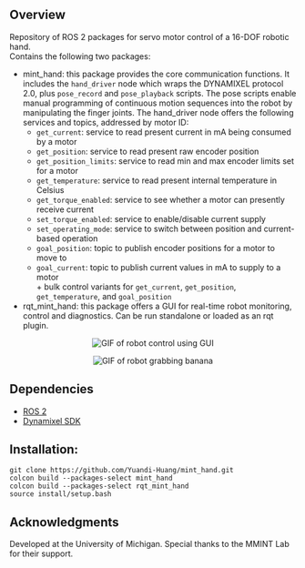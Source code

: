 ## Overview

Repository of ROS 2 packages for servo motor control of a 16-DOF robotic hand.\
Contains the following two packages:
- mint_hand: this package provides the core communication functions. It includes the `hand_driver` node which wraps the DYNAMIXEL protocol 2.0, plus `pose_record` and `pose_playback` scripts. The pose scripts enable manual programming of continuous motion sequences into the robot by manipulating the finger joints. The hand_driver node offers the following services and topics, addressed by motor ID:
	* `get_current`: service to read present current in mA being consumed by a motor
	* `get_position`: service to read present raw encoder position
	* `get_position_limits`: service to read min and max encoder limits set for a motor
	* `get_temperature`: service to read present internal temperature in Celsius
	* `get_torque_enabled`: service to see whether a motor can presently receive current
	* `set_torque_enabled`: service to enable/disable current supply
	* `set_operating_mode`: service to switch between position and current-based operation
	* `goal_position`: topic to publish encoder positions for a motor to move to
    * `goal_current`: topic to publish current values in mA to supply to a motor  
  \+ bulk control variants for `get_current`, `get_position`, `get_temperature`, and `goal_position`
- rqt_mint_hand: this package offers a GUI for real-time robot monitoring, control and diagnostics. Can be run standalone or loaded as an rqt plugin.
<p align="center">
  <img src="https://github.com/Yuandi-Huang/mint_hand/blob/main/media/full_hand_gui.gif" 
  alt="GIF of robot control using GUI"/>
</p>
<p align="center">
  <img src="https://github.com/Yuandi-Huang/mint_hand/blob/main/media/grab_banana.gif" 
  alt="GIF of robot grabbing banana"/>
</p>

## Dependencies
- [ROS 2](https://docs.ros.org/en/jazzy/Installation.html)
- [Dynamixel SDK](https://emanual.robotis.com/docs/en/software/dynamixel/dynamixel_sdk/download/)

## Installation:
```
git clone https://github.com/Yuandi-Huang/mint_hand.git
colcon build --packages-select mint_hand
colcon build --packages-select rqt_mint_hand
source install/setup.bash
```
## Acknowledgments
Developed at the University of Michigan. Special thanks to the MMINT Lab for their support.